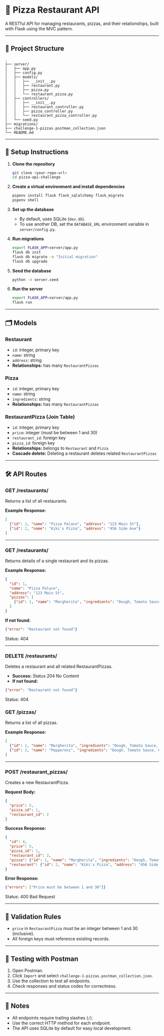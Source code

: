 # 🍕 Pizza Restaurant API

A RESTful API for managing restaurants, pizzas, and their relationships, built with Flask using the MVC pattern. 

---

## 🚀 Project Structure

```
.
├── server/
│   ├── app.py
│   ├── config.py
│   ├── models/
│   │   ├── __init__.py
│   │   ├── restaurant.py
│   │   ├── pizza.py
│   │   └── restaurant_pizza.py
│   ├── controllers/
│   │   ├── __init__.py
│   │   ├── restaurant_controller.py
│   │   ├── pizza_controller.py
│   │   └── restaurant_pizza_controller.py
│   └── seed.py
├── migrations/
├── challenge-1-pizzas.postman_collection.json
└── README.md
```

---

## 🧰 Setup Instructions

1. **Clone the repository**
   ```bash
   git clone <your-repo-url>
   cd pizza-api-challenge
   ```

2. **Create a virtual environment and install dependencies**
   ```bash
   pipenv install flask flask_sqlalchemy flask_migrate
   pipenv shell
   ```

3. **Set up the database**
   - By default, uses SQLite (`dev.db`).
   - To use another DB, set the `DATABASE_URL` environment variable in `server/config.py`.

4. **Run migrations**
   ```bash
   export FLASK_APP=server/app.py
   flask db init       
   flask db migrate -m "Initial migration"
   flask db upgrade
   ```

5. **Seed the database**
   ```bash
   python -m server.seed
   ```

6. **Run the server**
   ```bash
   export FLASK_APP=server/app.py
   flask run
   ```

---

## 🗂️ Models

### Restaurant
- `id`: integer, primary key
- `name`: string
- `address`: string
- **Relationships:** has many `RestaurantPizzas`

### Pizza
- `id`: integer, primary key
- `name`: string
- `ingredients`: string
- **Relationships:** has many `RestaurantPizzas`

### RestaurantPizza (Join Table)
- `id`: integer, primary key
- `price`: integer (must be between 1 and 30)
- `restaurant_id`: foreign key
- `pizza_id`: foreign key
- **Relationships:** belongs to `Restaurant` and `Pizza`
- **Cascade delete:** Deleting a restaurant deletes related `RestaurantPizzas`

---

## 🛠️ API Routes

### GET /restaurants/
Returns a list of all restaurants.

**Example Response:**
```json
[
  {"id": 1, "name": "Pizza Palace", "address": "123 Main St"},
  {"id": 2, "name": "Kiki's Pizza", "address": "456 Side Ave"}
]
```

---

### GET /restaurants/<id>
Returns details of a single restaurant and its pizzas.

**Example Response:**
```json
{
  "id": 1,
  "name": "Pizza Palace",
  "address": "123 Main St",
  "pizzas": [
    {"id": 1, "name": "Margherita", "ingredients": "Dough, Tomato Sauce, Cheese", "price": 10}
  ]
}
```
**If not found:**
```json
{"error": "Restaurant not found"}
```
Status: 404

---

### DELETE /restaurants/<id>
Deletes a restaurant and all related RestaurantPizzas.
- **Success:** Status 204 No Content
- **If not found:**
```json
{"error": "Restaurant not found"}
```
Status: 404



### GET /pizzas/
Returns a list of all pizzas.

**Example Response:**
```json
[
  {"id": 1, "name": "Margherita", "ingredients": "Dough, Tomato Sauce, Cheese"},
  {"id": 2, "name": "Pepperoni", "ingredients": "Dough, Tomato Sauce, Cheese, Pepperoni"}
]
```

---

### POST /restaurant_pizzas/
Creates a new RestaurantPizza.

**Request Body:**
```json
{
  "price": 5,
  "pizza_id": 1,
  "restaurant_id": 2
}
```

**Success Response:**
```json
{
  "id": 4,
  "price": 5,
  "pizza_id": 1,
  "restaurant_id": 2,
  "pizza": {"id": 1, "name": "Margherita", "ingredients": "Dough, Tomato Sauce, Cheese"},
  "restaurant": {"id": 2, "name": "Kiki's Pizza", "address": "456 Side Ave"}
}
```

**Error Response:**
```json
{"errors": ["Price must be between 1 and 30"]}
```
Status: 400 Bad Request

---

## 🧪 Validation Rules
- `price` in `RestaurantPizza` must be an integer between 1 and 30 (inclusive).
- All foreign keys must reference existing records.

---

## 🔎 Testing with Postman
1. Open Postman.
2. Click `Import` and select `challenge-1-pizzas.postman_collection.json`.
3. Use the collection to test all endpoints.
4. Check responses and status codes for correctness.

---

## 📝 Notes
- All endpoints require trailing slashes (`/`).
- Use the correct HTTP method for each endpoint.
- The API uses SQLite by default for easy local development.

